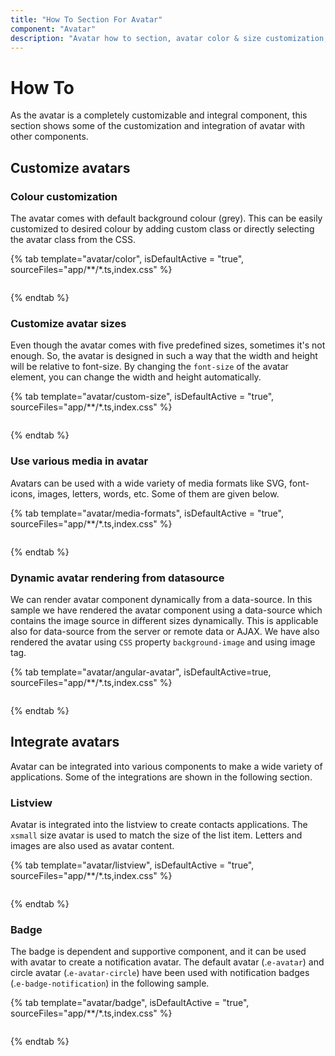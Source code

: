 ```yaml
---
title: "How To Section For Avatar"
component: "Avatar"
description: "Avatar how to section, avatar color & size customization, media format as avatar content, avatar integration with ListView (gmail list avatar) & business cards."
---
```


# How To

As the avatar is a completely customizable and integral component, this section shows some of the
customization and integration of avatar with other components.

## Customize avatars

### Colour customization

The avatar comes with default background colour (grey). This can be easily customized to desired colour
by adding custom class or directly selecting the avatar class from the CSS.

{% tab template="avatar/color", isDefaultActive = "true", sourceFiles="app/**/*.ts,index.css" %}

```typescript

```

{% endtab %}

### Customize avatar sizes

Even though the avatar comes with five predefined sizes, sometimes it's not enough. So, the avatar is
designed in such a way that the width and height will be relative to font-size. By changing the
`font-size` of the avatar element, you can change the width and height automatically.

{% tab template="avatar/custom-size", isDefaultActive = "true", sourceFiles="app/**/*.ts,index.css" %}

```typescript

```

{% endtab %}

### Use various media in avatar

Avatars can be used with a wide variety of media formats like SVG, font-icons, images, letters, words,
etc. Some of them are given below.

{% tab template="avatar/media-formats", isDefaultActive = "true", sourceFiles="app/**/*.ts,index.css" %}

```typescript

```

{% endtab %}

### Dynamic avatar rendering from datasource

We can render avatar component dynamically from a data-source. In this sample we have rendered the avatar component
using a data-source which contains the image source in different sizes dynamically. This is applicable also for
data-source from the server or remote data or AJAX. We have also rendered the avatar using `CSS` property
`background-image` and using image tag.

{% tab template="avatar/angular-avatar", isDefaultActive=true, sourceFiles="app/**/*.ts,index.css" %}

```typescript

```

{% endtab %}

## Integrate avatars

Avatar can be integrated into various components to make a wide variety of applications. Some of the
integrations are shown in the following section.

### Listview

Avatar is integrated into the listview to create contacts applications. The `xsmall` size avatar is
used to match the size of the list item. Letters and images are also used as avatar content.

{% tab template="avatar/listview", isDefaultActive = "true", sourceFiles="app/**/*.ts,index.css" %}

```typescript

```

{% endtab %}

### Badge

The badge is dependent and supportive component, and it can be used with avatar to create a notification avatar.
The default avatar (.`e-avatar`) and circle avatar (.`e-avatar-circle`) have been used with notification
badges (.`e-badge-notification`) in the following sample.

{% tab template="avatar/badge", isDefaultActive = "true", sourceFiles="app/**/*.ts,index.css" %}

```typescript

```

{% endtab %}